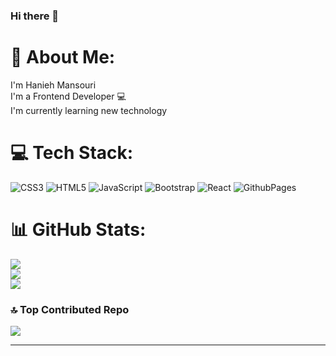 ### Hi there 👋

# 💫 About Me:
I'm Hanieh Mansouri<br>I'm a Frontend Developer 💻<br>I'm currently learning new technology<br>


# 💻 Tech Stack:
![CSS3](https://img.shields.io/badge/css3-%231572B6.svg?style=for-the-badge&logo=css3&logoColor=white) ![HTML5](https://img.shields.io/badge/html5-%23E34F26.svg?style=for-the-badge&logo=html5&logoColor=white) ![JavaScript](https://img.shields.io/badge/javascript-%23323330.svg?style=for-the-badge&logo=javascript&logoColor=%23F7DF1E) ![Bootstrap](https://img.shields.io/badge/bootstrap-%238511FA.svg?style=for-the-badge&logo=bootstrap&logoColor=white) ![React](https://img.shields.io/badge/react-%2320232a.svg?style=for-the-badge&logo=react&logoColor=%2361DAFB) ![GithubPages](https://img.shields.io/badge/github%20pages-121013?style=for-the-badge&logo=github&logoColor=white)
# 📊 GitHub Stats:
![](https://github-readme-stats.vercel.app/api?username=Hanieh-mn&theme=dark&hide_border=false&include_all_commits=true&count_private=false)<br/>
![](https://github-readme-streak-stats.herokuapp.com/?user=Hanieh-mn&theme=dark&hide_border=false)<br/>
![](https://github-readme-stats.vercel.app/api/top-langs/?username=Hanieh-mn&theme=dark&hide_border=false&include_all_commits=true&count_private=false&layout=compact)

### 🔝 Top Contributed Repo
![](https://github-contributor-stats.vercel.app/api?username=Hanieh-mn&limit=5&theme=dark&combine_all_yearly_contributions=true)

---

